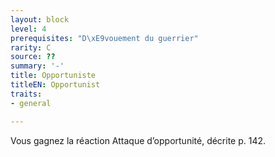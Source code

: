 ```yaml
---
layout: block
level: 4
prerequisites: "D\xE9vouement du guerrier"
rarity: C
source: ??
summary: '-'
title: Opportuniste
titleEN: Opportunist
traits:
- general

---
```


<p>Vous gagnez la réaction Attaque d’opportunité, décrite p. 142.</p>